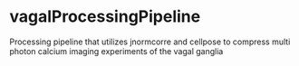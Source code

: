 # vagalProcessingPipeline
Processing pipeline that utilizes jnormcorre and cellpose to compress multi photon calcium imaging experiments of the vagal ganglia
